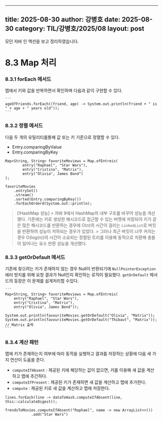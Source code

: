  ---
 title: 2025-08-30
 author: 강병호
 date: 2025-08-30
 category: TIL/강병호/2025/08
 layout: post
 ---

모던 자바 인 액션을 보고 정리하였습니다. 

# 8.3 Map 처리

### 8.3.1 forEach 메서드

맵에서 키와 값을 반복하면서 확인하며 다음과 같이 구현할 수 있다.


    ```
	ageOfFriends.forEach((friend, age) -> System.out.println(friend + " is " + age + " years old"));
	```

### 8.3.2 정렬 메서드

다음 두 개의 유틸리티를통해 값 또는 키 기준으로 정렬할 수 있다.

- Entry.comparingByValue
- Entry.comparingByKey



```
Map<String, String> favoriteMoviews = Map.ofEntreis(
		entry("Raphael", "Star Wars"),
		entry("Cristina", "Matrix"),
		entry("Olivia", James Bond")
);

favoriteMovies
	.entrySet()
	.stream()
	.sorted(Entry.comparingByKey())
	.forEachOrderd(System.out::println);
```


> [!HashMap 성능]
    > 자바 9에서 HashMap의 내부 구조를 바꾸어 성능을 개선했다. 기존에는 키로 생성한 해시코드로 접근할 수 있는 버켓에 저장되어 키가 같은 많은 해시코드를 반환하는 경우에 O(n)의 시간이 걸리는 `LinkedList`로 버킷을 반환하여 성능이 저하되는 경우가 있었다.
    > 그러나 최근 버킷이 너무 커지는 경우 O(log(n))의 시간이 소요되는 정렬된 트리를 이용해 동적으로 치환해 충돌이 일어나는 요소 반환 성능을 개선했다.


### 8.3.3 getOrDefault 메서드

기존에 찾으려는 키가 존재하지 않는 경우 Null이 반환되기에 `NullPointerException` 에러 방지를 위해 요청 결과가 Null인지 확인하는 로직이 필요했다. `getOrDefault` 메서드의 등장은 이 문제를 쉽게처리할 수있다.



    ```
    Map<String, String> favoriteMoviews = Map.ofEntreis(
		entry("Raphael", "Star Wars"),
		entry("Cristina", "Matrix"),
		entry("Olivia", James Bond"));
	
	System.out.println(favouriteMovies.getOrDefault("Olivia", "Matrix"));
	System.out.println(favouriteMovies.getOrDefault("Thibaut", "Matrix")); // Matrix 출력
	```

### 8.3.4 계산 패턴

맵에 키가 존재하는지 여부에 따라 동작을 실행하고 결과를 저장하는 상황에 다음 세 가지 연산이 도움을 준다.

- `computeIfAbsent` : 제공된 키에 해당하는 값이 없으면, 키를 이용해 새 값을 계산하고 맵에 추간하다.
- `computeIfPresent` : 제공된 키가 존재하면 새 값을 계산하고 맵에 추가한다.
- `compute` : 제공된 키로 새 값을 계산하고 맵에 저장한다.



```
lines.forEach(line -> dataToHash.computeIfAbsent(line, this::calculateDigest));

frendsToMovies.computeIfAbsent("Raphael", name -> new ArrayList<>())
			.add("Star Wars")
